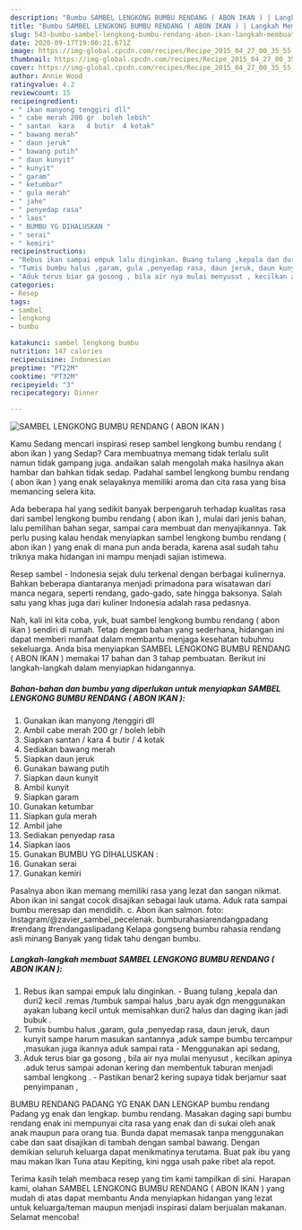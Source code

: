 ```yaml
---
description: "Bumbu SAMBEL LENGKONG BUMBU RENDANG ( ABON IKAN ) | Langkah Membuat SAMBEL LENGKONG BUMBU RENDANG ( ABON IKAN ) Yang Lezat Sekali"
title: "Bumbu SAMBEL LENGKONG BUMBU RENDANG ( ABON IKAN ) | Langkah Membuat SAMBEL LENGKONG BUMBU RENDANG ( ABON IKAN ) Yang Lezat Sekali"
slug: 543-bumbu-sambel-lengkong-bumbu-rendang-abon-ikan-langkah-membuat-sambel-lengkong-bumbu-rendang-abon-ikan-yang-lezat-sekali
date: 2020-09-17T19:00:21.671Z
image: https://img-global.cpcdn.com/recipes/Recipe_2015_04_27_00_35_55_971_6d02deaaf1fe617db69f/751x532cq70/sambel-lengkong-bumbu-rendang-abon-ikan-foto-resep-utama.jpg
thumbnail: https://img-global.cpcdn.com/recipes/Recipe_2015_04_27_00_35_55_971_6d02deaaf1fe617db69f/751x532cq70/sambel-lengkong-bumbu-rendang-abon-ikan-foto-resep-utama.jpg
cover: https://img-global.cpcdn.com/recipes/Recipe_2015_04_27_00_35_55_971_6d02deaaf1fe617db69f/751x532cq70/sambel-lengkong-bumbu-rendang-abon-ikan-foto-resep-utama.jpg
author: Annie Wood
ratingvalue: 4.2
reviewcount: 15
recipeingredient:
- " ikan manyong tenggiri dll"
- " cabe merah 200 gr  boleh lebih"
- " santan  kara   4 butir  4 kotak"
- " bawang merah"
- " daun jeruk"
- " bawang putih"
- " daun kunyit"
- " kunyit"
- " garam"
- " ketumbar"
- " gula merah"
- " jahe"
- " penyedap rasa"
- " laos"
- " BUMBU YG DIHALUSKAN "
- " serai"
- " kemiri"
recipeinstructions:
- "Rebus ikan sampai empuk lalu dinginkan. Buang tulang ,kepala dan duri2 kecil .remas /tumbuk sampai halus ,baru ayak dgn menggunakan ayakan lubang  kecil untuk memisahkan duri2 halus dan daging ikan jadi bubuk ."
- "Tumis bumbu halus ,garam, gula ,penyedap rasa, daun jeruk, daun kunyit  sampe harum masukan santannya ,aduk sampe bumbu tercampur ,masukan juga ikannya aduk sampai rata Menggunakan api sedang,"
- "Aduk terus biar ga gosong , bila air nya mulai menyusut , kecilkan apinya .aduk terus sampai adonan kering dan membentuk taburan menjadi sambal lengkong . Pastikan benar2 kering supaya tidak berjamur saat penyimpanan ,"
categories:
- Resep
tags:
- sambel
- lengkong
- bumbu

katakunci: sambel lengkong bumbu 
nutrition: 147 calories
recipecuisine: Indonesian
preptime: "PT22M"
cooktime: "PT32M"
recipeyield: "3"
recipecategory: Dinner

---
```



![SAMBEL LENGKONG BUMBU RENDANG ( ABON IKAN )](https://img-global.cpcdn.com/recipes/Recipe_2015_04_27_00_35_55_971_6d02deaaf1fe617db69f/751x532cq70/sambel-lengkong-bumbu-rendang-abon-ikan-foto-resep-utama.jpg)

Kamu Sedang mencari inspirasi resep sambel lengkong bumbu rendang ( abon ikan ) yang Sedap? Cara membuatnya memang tidak terlalu sulit namun tidak gampang juga. andaikan salah mengolah maka hasilnya akan hambar dan bahkan tidak sedap. Padahal sambel lengkong bumbu rendang ( abon ikan ) yang enak selayaknya memiliki aroma dan cita rasa yang bisa memancing selera kita.

Ada beberapa hal yang sedikit banyak berpengaruh terhadap kualitas rasa dari sambel lengkong bumbu rendang ( abon ikan ), mulai dari jenis bahan, lalu pemilihan bahan segar, sampai cara membuat dan menyajikannya. Tak perlu pusing kalau hendak menyiapkan sambel lengkong bumbu rendang ( abon ikan ) yang enak di mana pun anda berada, karena asal sudah tahu triknya maka hidangan ini mampu menjadi sajian istimewa.

Resep sambel - Indonesia sejak dulu terkenal dengan berbagai kulinernya. Bahkan beberapa diantaranya menjadi primadona para wisatawan dari manca negara, seperti rendang, gado-gado, sate hingga baksonya. Salah satu yang khas juga dari kuliner Indonesia adalah rasa pedasnya.


Nah, kali ini kita coba, yuk, buat sambel lengkong bumbu rendang ( abon ikan ) sendiri di rumah. Tetap dengan bahan yang sederhana, hidangan ini dapat memberi manfaat dalam membantu menjaga kesehatan tubuhmu sekeluarga. Anda bisa menyiapkan SAMBEL LENGKONG BUMBU RENDANG ( ABON IKAN ) memakai 17 bahan dan 3 tahap pembuatan. Berikut ini langkah-langkah dalam menyiapkan hidangannya.

<!--inarticleads1-->

##### Bahan-bahan dan bumbu yang diperlukan untuk menyiapkan SAMBEL LENGKONG BUMBU RENDANG ( ABON IKAN ):

1. Gunakan  ikan manyong /tenggiri dll
1. Ambil  cabe merah 200 gr / boleh lebih
1. Siapkan  santan / kara   4 butir / 4 kotak
1. Sediakan  bawang merah
1. Siapkan  daun jeruk
1. Gunakan  bawang putih
1. Siapkan  daun kunyit
1. Ambil  kunyit
1. Siapkan  garam
1. Gunakan  ketumbar
1. Siapkan  gula merah
1. Ambil  jahe
1. Sediakan  penyedap rasa
1. Siapkan  laos
1. Gunakan  BUMBU YG DIHALUSKAN :
1. Gunakan  serai
1. Gunakan  kemiri


Pasalnya abon ikan memang memiliki rasa yang lezat dan sangan nikmat. Abon ikan ini sangat cocok disajikan sebagai lauk utama. Aduk rata sampai bumbu meresap dan mendidih. c. Abon ikan salmon. foto: Instagram/@zavier_sambel_pecelenak. bumburahasiarendangpadang #rendang #rendangaslipadang Kelapa gongseng bumbu rahasia rendang asli minang Banyak yang tidak tahu dengan bumbu. 

<!--inarticleads2-->

##### Langkah-langkah membuat SAMBEL LENGKONG BUMBU RENDANG ( ABON IKAN ):

1. Rebus ikan sampai empuk lalu dinginkan. - Buang tulang ,kepala dan duri2 kecil .remas /tumbuk sampai halus ,baru ayak dgn menggunakan ayakan lubang  kecil untuk memisahkan duri2 halus dan daging ikan jadi bubuk .
1. Tumis bumbu halus ,garam, gula ,penyedap rasa, daun jeruk, daun kunyit  sampe harum masukan santannya ,aduk sampe bumbu tercampur ,masukan juga ikannya aduk sampai rata - Menggunakan api sedang,
1. Aduk terus biar ga gosong , bila air nya mulai menyusut , kecilkan apinya .aduk terus sampai adonan kering dan membentuk taburan menjadi sambal lengkong . - Pastikan benar2 kering supaya tidak berjamur saat penyimpanan ,


BUMBU RENDANG PADANG YG ENAK DAN LENGKAP bumbu rendang Padang yg enak dan lengkap. bumbu rendang. Masakan daging sapi bumbu rendang enak ini mempunyai cita rasa yang enak dan di sukai oleh anak anak maupun para orang tua. Bunda dapat memasak tanpa menggunakan cabe dan saat disajikan di tambah dengan sambal bawang. Dengan demikian seluruh keluarga dapat menikmatinya terutama. Buat pak ibu yang mau makan Ikan Tuna atau Kepiting, kini ngga usah pake ribet ala repot. 

Terima kasih telah membaca resep yang tim kami tampilkan di sini. Harapan kami, olahan SAMBEL LENGKONG BUMBU RENDANG ( ABON IKAN ) yang mudah di atas dapat membantu Anda menyiapkan hidangan yang lezat untuk keluarga/teman maupun menjadi inspirasi dalam berjualan makanan. Selamat mencoba!
